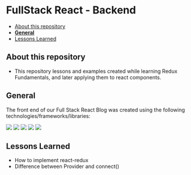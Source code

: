 # FullStack React - Backend <!-- omit in toc -->

- [About this repository](#about-this-repository)
- [**General**](#general)
- [Lessons Learned](#lessons-learned)
  
## About this repository
* This repository lessons and examples created while learning Redux Fundamentals, and later applying them to react components.

## **General**
The front end of our Full Stack React Blog was created using the following technologies/frameworks/libraries:

<img src="https://img.shields.io/badge/react%20-%2320232a.svg?&style=for-the-badge&logo=react&logoColor=%2361DAFB"/>
<img src="https://img.shields.io/badge/redux%20-%2320232a.svg?&style=for-the-badge&logo=redux&logoColor=purple">
<img src="https://img.shields.io/badge/javascript%20-%23323330.svg?&style=for-the-badge&logo=javascript&logoColor=%23F7DF1E"/>
<img src="https://img.shields.io/badge/html5%20-%23E34F26.svg?&style=for-the-badge&logo=html5&logoColor=white"/>
<img src="https://img.shields.io/badge/css3%20-%231572B6.svg?&style=for-the-badge&logo=css3&logoColor=white"/>


## Lessons Learned
* How to implement react-redux
* Difference between Provider and connect()


<!-- ## **Still Todo**
1. Approve comments if admin
2. edit posts if admin
3. edit comments if admin -->